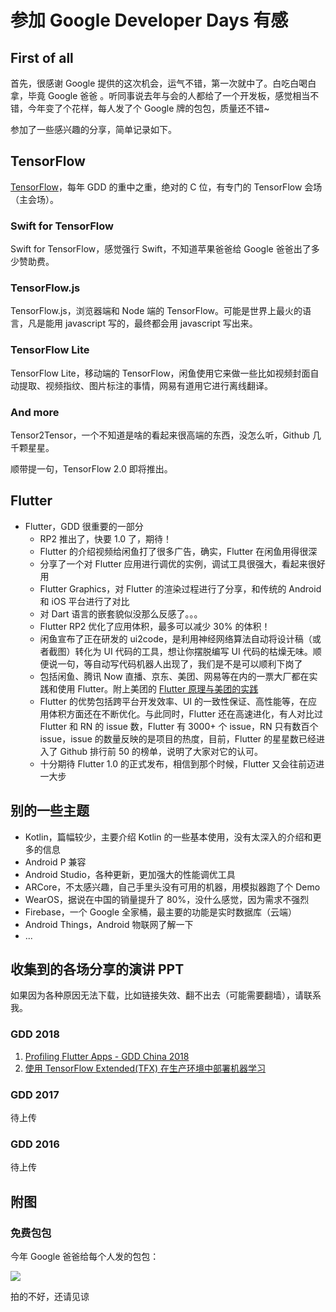# 参加 Google Developer Days 有感

## First of all

首先，很感谢 Google 提供的这次机会，运气不错，第一次就中了。白吃白喝白拿，毕竟 Google 爸爸
。听同事说去年与会的人都给了一个开发板，感觉相当不错，今年变了个花样，每人发了个 Google 牌的包包，质量还不错~

参加了一些感兴趣的分享，简单记录如下。

## TensorFlow

[TensorFlow](https://www.tensorflow.org/?hl=zh-cn)，每年 GDD 的重中之重，绝对的 C 位，有专门的 TensorFlow 会场（主会场）。

### Swift for TensorFlow

Swift for TensorFlow，感觉强行 Swift，不知道苹果爸爸给 Google 爸爸出了多少赞助费。

### TensorFlow.js

TensorFlow.js，浏览器端和 Node 端的 TensorFlow。可能是世界上最火的语言，凡是能用 javascript 写的，最终都会用 javascript 写出来。

### TensorFlow Lite

TensorFlow Lite，移动端的 TensorFlow，闲鱼使用它来做一些比如视频封面自动提取、视频指纹、图片标注的事情，网易有道用它进行离线翻译。

### And more

Tensor2Tensor，一个不知道是啥的看起来很高端的东西，没怎么听，Github 几千颗星星。

顺带提一句，TensorFlow 2.0 即将推出。

## Flutter

- Flutter，GDD 很重要的一部分
  - RP2 推出了，快要 1.0 了，期待！
  - Flutter 的介绍视频给闲鱼打了很多广告，确实，Flutter 在闲鱼用得很深
  - 分享了一个对 Flutter 应用进行调优的实例，调试工具很强大，看起来很好用
  - Flutter Graphics，对 Flutter 的渲染过程进行了分享，和传统的 Android 和 iOS 平台进行了对比
  - 对 Dart 语言的嵌套貌似没那么反感了。。。
  - Flutter RP2 优化了应用体积，最多可以减少 30% 的体积！
  - 闲鱼宣布了正在研发的 ui2code，是利用神经网络算法自动将设计稿（或者截图）转化为 UI 代码的工具，想让你摆脱编写 UI 代码的枯燥无味。顺便说一句，等自动写代码机器人出现了，我们是不是可以顺利下岗了
  - 包括闲鱼、腾讯 Now 直播、京东、美团、网易等在内的一票大厂都在实践和使用 Flutter。附上美团的 [Flutter 原理与美团的实践](https://blog.csdn.net/MeituanTech/article/details/81567238)
  - Flutter 的优势包括跨平台开发效率、UI 的一致性保证、高性能等，在应用体积方面还在不断优化。与此同时，Flutter 还在高速进化，有人对比过 Flutter 和 RN 的 issue 数，Flutter 有 3000+ 个 issue，RN 只有数百个 issue，issue 的数量反映的是项目的热度，目前，Flutter 的星星数已经进入了 Github 排行前 50 的榜单，说明了大家对它的认可。
  - 十分期待 Flutter 1.0 的正式发布，相信到那个时候，Flutter 又会往前迈进一大步

## 别的一些主题

- Kotlin，篇幅较少，主要介绍 Kotlin 的一些基本使用，没有太深入的介绍和更多的信息
- Android P 兼容
- Android Studio，各种更新，更加强大的性能调优工具
- ARCore，不太感兴趣，自己手里头没有可用的机器，用模拟器跑了个 Demo
- WearOS，据说在中国的销量提升了 80%，没什么感觉，因为需求不强烈
- Firebase，一个 Google 全家桶，最主要的功能是实时数据库（云端）
- Android Things，Android 物联网了解一下
- ...

## 收集到的各场分享的演讲 PPT

如果因为各种原因无法下载，比如链接失效、翻不出去（可能需要翻墙），请联系我。

### GDD 2018

1. [Profiling Flutter Apps - GDD China 2018](https://speakerdeck.com/xster/profiling-flutter-apps-gdd-china-2018)
2. [使用 TensorFlow Extended(TFX) 在生产环境中部署机器学习](https://mp.weixin.qq.com/s/iLN5BEBOgL5V7HcCXLhRxA)

### GDD 2017

待上传

### GDD 2016

待上传

## 附图

### 免费包包

今年 Google 爸爸给每个人发的包包：

![](http://qiniu.54yongf.com/picgo/20180925012243.png)

拍的不好，还请见谅
